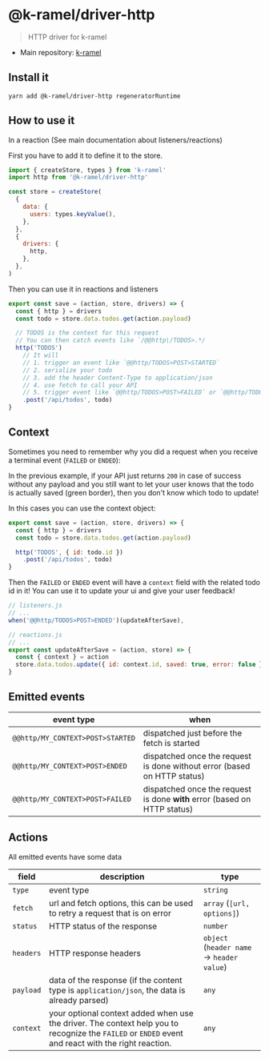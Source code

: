 # @k-ramel/driver-http
> HTTP driver for k-ramel

 - Main repository: [k-ramel](https://github.com/alakarteio/k-ramel)

## Install it
`yarn add @k-ramel/driver-http regeneratorRuntime`

## How to use it
In a reaction (See main documentation about listeners/reactions)

First you have to add it to define it to the store.
```js
import { createStore, types } from 'k-ramel'
import http from '@k-ramel/driver-http'

const store = createStore(
  {
    data: {
      users: types.keyValue(),
    },
  },
  {
    drivers: {
      http,
    },
  },
)
```

Then you can use it in reactions and listeners
```js
export const save = (action, store, drivers) => {
  const { http } = drivers
  const todo = store.data.todos.get(action.payload)

  // TODOS is the context for this request
  // You can then catch events like `/@@http\/TODOS>.*/
  http('TODOS')
    // It will
    // 1. trigger an event like `@@http/TODOS>POST>STARTED`
    // 2. serialize your todo
    // 3. add the header Content-Type to application/json
    // 4. use fetch to call your API
    // 5. trigger event like `@@http/TODOS>POST>FAILED` or `@@http/TODOS>POST>ENDED`
    .post('/api/todos', todo)
}
```

## Context
Sometimes you need to remember why you did a request when you receive a terminal event (`FAILED` or `ENDED`):

In the previous example, if your API just returns `200` in case of success without any payload and you still want to let your user knows that the todo is actually saved (green border), then you don't know which todo to update!

In this cases you can use the context object:
```js
export const save = (action, store, drivers) => {
  const { http } = drivers
  const todo = store.data.todos.get(action.payload)

  http('TODOS', { id: todo.id })
    .post('/api/todos', todo)
}
```

Then the `FAILED` or `ENDED` event will have a `context` field with the related todo id in it!
You can use it to update your ui and give your user feedback!
```js
// listeners.js
// ...
when('@@http/TODOS>POST>ENDED')(updateAfterSave),

// reactions.js
// ...
export const updateAfterSave = (action, store) => {
  const { context } = action
  store.data.todos.update({ id: context.id, saved: true, error: false })
}
```

## Emitted events
| event type | when |
|---|---|
|`@@http/MY_CONTEXT>POST>STARTED`| dispatched just before the fetch is started |
|`@@http/MY_CONTEXT>POST>ENDED`| dispatched once the request is done without error (based on HTTP status) |
|`@@http/MY_CONTEXT>POST>FAILED`| dispatched once the request is done **with** error (based on HTTP status) | |

## Actions
All emitted events have some data

| field | description | type |
|---|---|---|
| `type` | event type | `string` |
| `fetch` | url and fetch options, this can be used to retry a request that is on error | `array` (`[url, options]`) |
| `status` | HTTP status of the response | `number` |
| `headers` | HTTP response headers | `object` (`header name` -> `header value`) |
| `payload` | data of the response (if the content type is `application/json`, the data is already parsed) | `any` |
| `context` | your optional context added when use the driver. The context help you to recognize the `FAILED` or `ENDED` event and react with the right reaction. | `any` |
